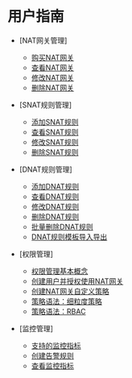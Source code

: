 # 用户指南

-   [NAT网关管理]
    -   [购买NAT网关](购买NAT网关-UG-NAT.md)
    -   [查看NAT网关](查看NAT网关.md)
    -   [修改NAT网关](修改NAT网关.md)
    -   [删除NAT网关](删除NAT网关.md)

-   [SNAT规则管理]
    -   [添加SNAT规则](添加SNAT规则.md)
    -   [查看SNAT规则](查看SNAT规则.md)
    -   [修改SNAT规则](修改SNAT规则.md)
    -   [删除SNAT规则](删除SNAT规则.md)

-   [DNAT规则管理]
    -   [添加DNAT规则](添加DNAT规则.md)
    -   [查看DNAT规则](查看DNAT规则.md)
    -   [修改DNAT规则](修改DNAT规则.md)
    -   [删除DNAT规则](删除DNAT规则.md)
    -   [批量删除DNAT规则](批量删除DNAT规则.md)
    -   [DNAT规则模板导入导出](DNAT规则模板导入导出.md)

-   [权限管理]
    -   [权限管理基本概念](权限管理基本概念.md)
    -   [创建用户并授权使用NAT网关](创建用户并授权使用NAT网关.md)
    -   [创建NAT网关自定义策略](创建NAT网关自定义策略.md)
    -   [策略语法：细粒度策略](策略语法-细粒度策略.md)
    -   [策略语法：RBAC](策略语法-RBAC.md)

-   [监控管理]
    -   [支持的监控指标](支持的监控指标.md)
    -   [创建告警规则](创建告警规则.md)
    -   [查看监控指标](查看监控指标.md)


